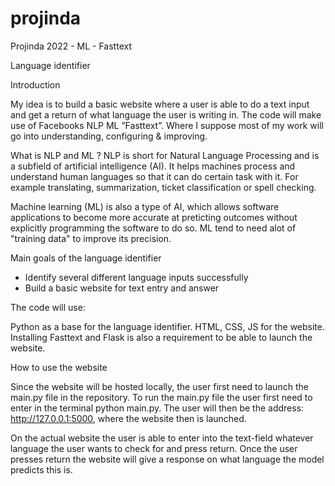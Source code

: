 # projinda
Projinda 2022 - ML - Fasttext

Language identifier 

Introduction 

My idea is to build a basic website where a user is able to do a text input and get a return of what language the user is writing in. The code will make use of Facebooks NLP ML ”Fasttext”. Where I suppose most of my work will go into understanding, configuring & improving. 

What is NLP and ML ? 
NLP is short for Natural Language Processing and is a subfield of artificial intelligence (AI). It helps machines process and understand human languages so that it can do certain task with it. 
For example translating, summarization, ticket classification or spell checking. 

Machine learning (ML) is also a type of AI, which allows software applications to become more accurate at preticting outcomes without explicitly programming the software to do so. ML tend to need alot of "training data" to improve its precision. 


Main goals of the language identifier 

- Identify several different language inputs successfully
- Build a basic website for text entry and answer

The code will use:

Python as a base for the language identifier. 
HTML, CSS, JS for the website.
Installing Fasttext and Flask is also a requirement to be able to launch the website. 

How to use the website

Since the website will be hosted locally, the user first need to launch the main.py file in the repository.
To run the main.py file the user first need to enter in the terminal python main.py. The user will then be the address: http://127.0.0.1:5000, where the website then is launched. 

On the actual website the user is able to enter into the text-field whatever language the user wants to check for and press return. Once the user presses return the website will give a response on what language the model predicts this is. 



